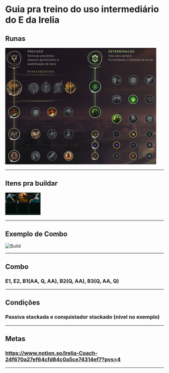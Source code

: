 # Guia pra treino do uso intermediário do E da Irelia

## Runas

<img src="https://github.com/Nitael-dev/imgs/blob/master/content/irelia_runas.png" width="480" title="Build">

---------------------------------------------

## Itens pra buildar

<img src="https://github.com/Nitael-dev/imgs/blob/master/content/irelia_E/build_irelia_E.png" width="112" title="Build">

---------------------------------------------

## Exemplo de Combo

<img src="https://github.com/Nitael-dev/imgs/blob/master/content/irelia_E/medium/irelia_medium_E.gif" width="282" title="Build">

---------------------------------------------

## Combo

### E1, E2, B1(AA, Q, AA), B2(Q, AA), B3(Q, AA, Q)

---------------------------------------------

## Condições

### Passiva stackada e conquistador stackado (nível no exemplo)

---------------------------------------------

## Metas

### https://www.notion.so/Irelia-Coach-24f670a27ef64cfd84c0a5ce74314ef7?pvs=4

---------------------------------------------

